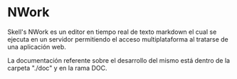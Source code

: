 # NWork

Skell's NWork es un editor en tiempo real de texto markdown el cual se ejecuta en un servidor permitiendo el acceso multiplataforma al tratarse de una aplicación web.

La documentación referente sobre el desarrollo del mismo está dentro de la carpeta "./doc" y en la rama DOC.
